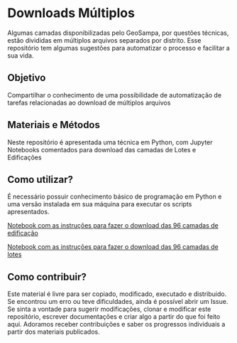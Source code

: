 # Downloads Múltiplos

Algumas camadas disponibilizadas pelo GeoSampa, por questões técnicas, estão divididas em múltiplos arquivos separados por distrito. Esse repositório tem algumas sugestões para automatizar o processo e facilitar a sua vida.

## Objetivo

Compartilhar o conhecimento de uma possibilidade de automatização de tarefas relacionadas ao download de múltiplos arquivos

## Materiais e Métodos

Neste repositório é apresentada uma técnica em Python, com Jupyter Notebooks comentados para download das camadas de Lotes e Edificações

## Como utilizar?

É necessário possuir conhecimento básico de programação em Python e uma versão instalada em sua máquina para executar os scripts apresentados.

[Notebook com as instruções para fazer o download das 96 camadas de edificação](https://github.com/geoinfo-smdu/downloads-multiplos/blob/master/Download%20automatizado%20de%20edificacoes.ipynb)

[Notebook com as instruções para fazer o download das 96 camadas de lotes](https://github.com/geoinfo-smdu/downloads-multiplos/blob/master/Download%20automatizado%20de%20edificacoes.ipynb)

## Como contribuir?

Este material é livre para ser copiado, modificado, executado e distribuido. Se encontrou um erro ou teve dificuldades, ainda é possível abrir um Issue. Se sinta a vontade para sugerir modificações, clonar e modificar este repositório, escrever documentações e criar algo a partir do que foi feito aqui. Adoramos receber contribuições e saber os progressos individuais a partir dos materiais publicados.

